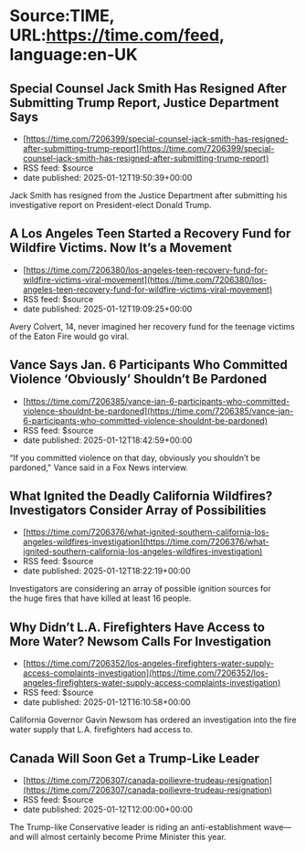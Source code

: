 # Source:TIME, URL:https://time.com/feed, language:en-UK

## Special Counsel Jack Smith Has Resigned After Submitting Trump Report, Justice Department Says
 - [https://time.com/7206399/special-counsel-jack-smith-has-resigned-after-submitting-trump-report](https://time.com/7206399/special-counsel-jack-smith-has-resigned-after-submitting-trump-report)
 - RSS feed: $source
 - date published: 2025-01-12T19:50:39+00:00

Jack Smith has resigned from the Justice Department after submitting his investigative report on President-elect Donald Trump.

## A Los Angeles Teen Started a Recovery Fund for Wildfire Victims. Now It’s a Movement
 - [https://time.com/7206380/los-angeles-teen-recovery-fund-for-wildfire-victims-viral-movement](https://time.com/7206380/los-angeles-teen-recovery-fund-for-wildfire-victims-viral-movement)
 - RSS feed: $source
 - date published: 2025-01-12T19:09:25+00:00

Avery Colvert, 14, never imagined her recovery fund for the teenage victims of the Eaton Fire would go viral.

## Vance Says Jan. 6 Participants Who Committed Violence ‘Obviously’ Shouldn’t Be Pardoned
 - [https://time.com/7206385/vance-jan-6-participants-who-committed-violence-shouldnt-be-pardoned](https://time.com/7206385/vance-jan-6-participants-who-committed-violence-shouldnt-be-pardoned)
 - RSS feed: $source
 - date published: 2025-01-12T18:42:59+00:00

“If you committed violence on that day, obviously you shouldn’t be pardoned," Vance said in a Fox News interview.

## What Ignited the Deadly California Wildfires? Investigators Consider Array of Possibilities
 - [https://time.com/7206376/what-ignited-southern-california-los-angeles-wildfires-investigation](https://time.com/7206376/what-ignited-southern-california-los-angeles-wildfires-investigation)
 - RSS feed: $source
 - date published: 2025-01-12T18:22:19+00:00

Investigators are considering an array of possible ignition sources for the huge fires that have killed at least 16 people.

## Why Didn’t L.A. Firefighters Have Access to More Water? Newsom Calls For Investigation
 - [https://time.com/7206352/los-angeles-firefighters-water-supply-access-complaints-investigation](https://time.com/7206352/los-angeles-firefighters-water-supply-access-complaints-investigation)
 - RSS feed: $source
 - date published: 2025-01-12T16:10:58+00:00

California Governor Gavin Newsom has ordered an investigation into the fire water supply that L.A. firefighters had access to.

## Canada Will Soon Get a Trump-Like Leader
 - [https://time.com/7206307/canada-poilievre-trudeau-resignation](https://time.com/7206307/canada-poilievre-trudeau-resignation)
 - RSS feed: $source
 - date published: 2025-01-12T12:00:00+00:00

The Trump-like Conservative leader is riding an anti-establishment wave—and will almost certainly become Prime Minister this year.

